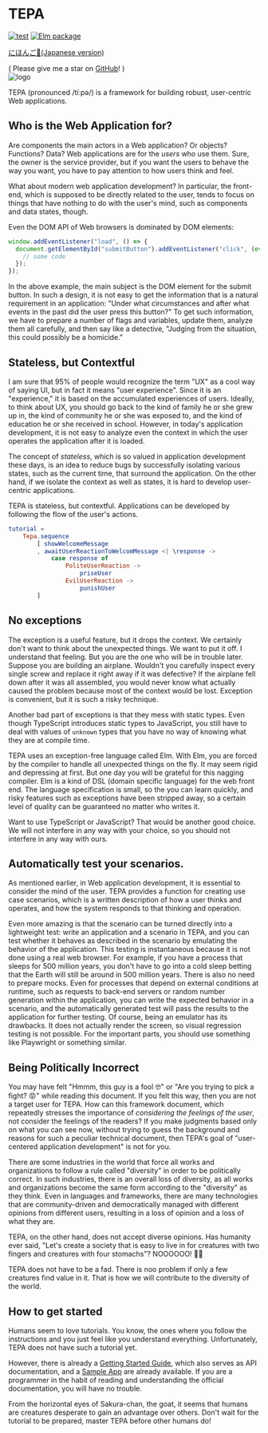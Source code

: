 # TEPA

[![test](https://github.com/arowM/tepa/actions/workflows/test.yaml/badge.svg)](https://github.com/arowM/tepa/actions/workflows/test.yaml) [![Elm package](https://img.shields.io/elm-package/v/arowM/tepa)](https://package.elm-lang.org/packages/arowM/tepa/latest/)

[にほんご🥰(Japanese version)](https://github.com/arowM/tepa/blob/main/README-ja.md)

( Please give me a star on [GitHub](https://github.com/arowM/tepa/tree/main)! )  
![logo](https://user-images.githubusercontent.com/1481749/115139779-de382400-a06e-11eb-80e7-22af97774bfa.jpg)

TEPA (pronounced /tíːpə/) is a framework for building robust, user-centric Web applications.

## Who is the Web Application for?

Are components the main actors in a Web application? Or objects? Functions? Data?
Web applications are for the _users_ who use them. Sure, the owner is the service provider, but if you want the users to behave the way you want, you have to pay attention to how users think and feel.

What about modern web application development? In particular, the front-end, which is supposed to be directly related to the user, tends to focus on things that have nothing to do with the user's mind, such as components and data states, though.

Even the DOM API of Web browsers is dominated by DOM elements:

```js
window.addEventListener("load", () => {
  document.getElementById("submitButton").addEventListener("click", (event) => {
    // some code
  });
});
```

In the above example, the main subject is the DOM element for the submit button. In such a design, it is not easy to get the information that is a natural requirement in an application: "Under what circumstances and after what events in the past did the user press this button?" To get such information, we have to prepare a number of flags and variables, update them, analyze them all carefully, and then say like a detective, "Judging from the situation, this could possibly be a homicide."

## Stateless, but Contextful

I am sure that 95% of people would recognize the term "UX" as a cool way of saying UI, but in fact it means "user experience". Since it is an "experience," it is based on the accumulated experiences of users.
Ideally, to think about UX, you should go back to the kind of family he or she grew up in, the kind of community he or she was exposed to, and the kind of education he or she received in school. However, in today's application development, it is not easy to analyze even the context in which the user operates the application after it is loaded.

The concept of _stateless_, which is so valued in application development these days, is an idea to reduce bugs by successfully isolating various states, such as the current time, that surround the application. On the other hand, if we isolate the context as well as states, it is hard to develop user-centric applications.

TEPA is stateless, but contextful. Applications can be developed by following the flow of the user's actions.

```elm
tutorial =
    Tepa.sequence
        [ showWelcomeMessage
        , awaitUserReactionToWelcomMessage <| \response ->
            case response of
                PoliteUserReaction ->
                    priseUser
                EvilUserReaction ->
                    punishUser
        ]
```

## No exceptions

The exception is a useful feature, but it drops the context. We certainly don't want to think about the unexpected things. We want to put it off. I understand that feeling. But you are the one who will be in trouble later.
Suppose you are building an airplane. Wouldn't you carefully inspect every single screw and replace it right away if it was defective? If the airplane fell down after it was all assembled, you would never know what actually caused the problem because most of the context would be lost. Exception is convenient, but it is such a risky technique.

Another bad part of exceptions is that they mess with static types. Even though TypeScript introduces static types to JavaScript, you still have to deal with values of `unknown` types that you have no way of knowing what they are at compile time.

TEPA uses an exception-free language called Elm. With Elm, you are forced by the compiler to handle all unexpected things on the fly. It may seem rigid and depressing at first. But one day you will be grateful for this nagging compiler.
Elm is a kind of DSL (domain specific language) for the web front end. The language specification is small, so the you can learn quickly, and risky features such as exceptions have been stripped away, so a certain level of quality can be guaranteed no matter who writes it.

Want to use TypeScript or JavaScript? That would be another good choice. We will not interfere in any way with your choice, so you should not interfere in any way with ours.

## Automatically test your scenarios.

As mentioned earlier, in Web application development, it is essential to consider the mind of the user. TEPA provides a function for creating use case scenarios, which is a written description of how a user thinks and operates, and how the system responds to that thinking and operation.

Even more amazing is that the scenario can be turned directly into a lightweight test: write an application and a scenario in TEPA, and you can test whether it behaves as described in the scenario by emulating the behavior of the application. This testing is instantaneous because it is not done using a real web browser. For example, if you have a process that sleeps for 500 million years, you don't have to go into a cold sleep betting that the Earth will still be around in 500 million years. There is also no need to prepare mocks. Even for processes that depend on external conditions at runtime, such as requests to back-end servers or random number generation within the application, you can write the expected behavior in a scenario, and the automatically generated test will pass the results to the application for further testing.
Of course, being an emulator has its drawbacks. It does not actually render the screen, so visual regression testing is not possible. For the important parts, you should use something like Playwright or something similar.

## Being Politically Incorrect

You may have felt "Hmmm, this guy is a fool 🤓" or "Are you trying to pick a fight? 😡" while reading this document. If you felt this way, then you are not a target user for TEPA. How can this framework document, which repeatedly stresses the importance of _considering the feelings of the user_, not consider the feelings of the readers?
If you make judgments based only on what you can see now, without trying to guess the background and reasons for such a peculiar technical document, then TEPA's goal of "user-centered application development" is not for you.

There are some industries in the world that force all works and organizations to follow a rule called "diversity" in order to be politically correct. In such industries, there is an overall loss of diversity, as all works and organizations become the same form according to the "diversity" as they think.
Even in languages and frameworks, there are many technologies that are community-driven and democratically managed with different opinions from different users, resulting in a loss of opinion and a loss of what they are.

TEPA, on the other hand, does not accept diverse opinions. Has humanity ever said, "Let's create a society that is easy to live in for creatures with two fingers and creatures with four stomachs"? NOOOOOO! 💢🐐

TEPA does not have to be a fad. There is noo problem if only a few creatures find value in it. That is how we will contribute to the diversity of the world.

## How to get started

Humans seem to love tutorials. You know, the ones where you follow the instructions and you just feel like you understand everything. Unfortunately, TEPA does not have such a tutorial yet.

However, there is already a [Getting Started Guide](https://package.elm-lang.org/packages/arowM/tepa/latest/Tepa), which also serves as API documentation, and a [Sample App](https://github.com/arowM/tepa-sample) are already available. If you are a programmer in the habit of reading and understanding the official documentation, you will have no trouble.

From the horizontal eyes of Sakura-chan, the goat, it seems that humans are creatures desperate to gain an advantage over others. Don't wait for the tutorial to be prepared, master TEPA before other humans do!
